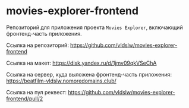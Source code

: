 # movies-explorer-frontend

Репозиторий для приложения проекта `Movies Explorer`, включающий фронтенд-часть приложения.

Ссылка на репозиторий: https://github.com/vldslw/movies-explorer-frontend
  
Ссылка на макет: https://disk.yandex.ru/d/1jmv09qkVSeChA

Ссылка на сервер, куда выложена фронтенд-часть приложения: https://beatfilm-vldslw.nomoredomains.club/

Ссылка на пул реквест: https://github.com/vldslw/movies-explorer-frontend/pull/2
